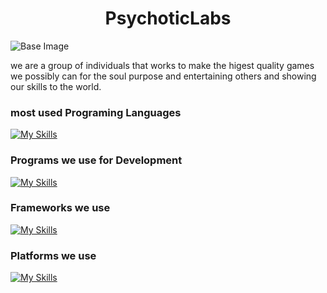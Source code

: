 <h1 align="center">PsychoticLabs</h1>

![Base Image](https://github.com/PsychoticGameLab/.github/assets/116987090/ee418a08-22fd-42ad-be35-d9470847e8cc)

we are a group of individuals that works to make the higest quality games we possibly can for the soul purpose and entertaining others and showing our skills to the world.

### most used Programing Languages

[![My Skills](https://skillicons.dev/icons?i=c,cs,cpp,md&theme=dark)](https://skillicons.dev)

### Programs we use for Development

[![My Skills](https://skillicons.dev/icons?i=git,github,unreal,visualstudio&theme=dark)](https://skillicons.dev)

### Frameworks we use
[![My Skills](https://skillicons.dev/icons?i=dotnet&theme=dark)](https://skillicons.dev)

### Platforms we use
[![My Skills](https://skillicons.dev/icons?i=discord&theme=dark)](https://skillicons.dev)
